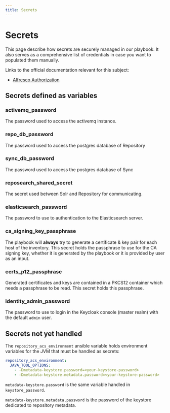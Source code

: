 ```yaml
---
title: Secrets
---
```


# Secrets

This page describe how secrets are securely managed in our playbook. It also
serves as a comprehensive list of credentials in case you want to populated
them manually.

Links to the official documentation relevant for this subject:

* [Alfresco Authorization][security]

## Secrets defined as variables

### activemq_password

The password used to access the activemq instance.

### repo_db_password

The password used to access the postgres database of Repository

### sync_db_password

The password used to access the postgres database of Sync

### reposearch_shared_secret

The secret used between Solr and Repository for communicating.

### elasticsearch_password

The password to use to authentication to the Elasticsearch server.

### ca_signing_key_passphrase

The playbook will **always** try to generate a certificate & key pair for each
host of the inventory. This secret holds the passphrase to use for the CA
signing key, whether it is generated by the playbook or it is provided by user
as an input.

### certs_p12_passphrase

Generated certificates and keys are contained in a PKCS12 container which needs
a passphrase to be read. This secret holds this passphrase.

### identity_admin_password

The password to use to login in the Keycloak console (master realm) with the
default `admin` user.

## Secrets not yet handled

The `repository_acs_environment` ansible variable holds environment variables for the JVM
that must be handled as secrets:

```yml
repository_acs_environment:
  JAVA_TOOL_OPTIONS:
    - -Dmetadata-keystore.password=<your-keystore-password>
    - -Dmetadata-keystore.metadata.password=<your-keystore-password>
```

`metadata-keystore.password` is the same variable handled in `keystore_password`.

`metadata-keystore.metadata.password` is the password of the keystore dedicated to repository metadata.

[security]: https://support.hyland.com/r/Alfresco/Alfresco-Content-Services/23.4/Alfresco-Content-Services/Administer/Manage-Security/Authorization
